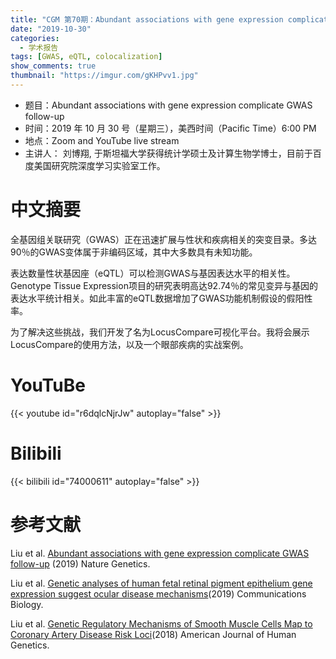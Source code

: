 ```yaml
---
title: "CGM 第70期：Abundant associations with gene expression complicate GWAS follow-up"
date: "2019-10-30"
categories:
  - 学术报告
tags: [GWAS, eQTL, colocalization]
show_comments: true
thumbnail: "https://imgur.com/gKHPvv1.jpg"
---
```



- 题目：Abundant associations with gene expression complicate GWAS follow-up
- 时间：2019 年 10 月 30 号（星期三），美西时间（Pacific Time）6:00 PM
- 地点：Zoom and YouTube live stream
- 主讲人： 刘博翔, 于斯坦福大学获得统计学硕士及计算生物学博士，目前于百度美国研究院深度学习实验室工作。

# 中文摘要

全基因组关联研究（GWAS）正在迅速扩展与性状和疾病相关的突变目录。多达90％的GWAS变体属于非编码区域，其中大多数具有未知功能。

表达数量性状基因座（eQTL）可以检测GWAS与基因表达水平的相关性。Genotype Tissue Expression项目的研究表明高达92.74％的常见变异与基因的表达水平统计相关。如此丰富的eQTL数据增加了GWAS功能机制假设的假阳性率。

为了解决这些挑战，我们开发了名为LocusCompare可视化平台。我将会展示LocusCompare的使用方法，以及一个眼部疾病的实战案例。

# YouTuBe

{{< youtube id="r6dqlcNjrJw" autoplay="false" >}}

# Bilibili

{{< bilibili id="74000611" autoplay="false" >}}


# 参考文献

Liu et al. [Abundant associations with gene expression complicate GWAS follow-up](https://www.nature.com/articles/s41588-019-0404-0) (2019) Nature Genetics. 

Liu et al. [Genetic analyses of human fetal retinal pigment epithelium gene expression suggest ocular disease mechanisms](https://www.nature.com/articles/s42003-019-0430-6)(2019) Communications Biology. 

Liu et al. [Genetic Regulatory Mechanisms of Smooth Muscle Cells Map to Coronary Artery Disease Risk Loci](https://www.cell.com/ajhg/fulltext/S0002-9297(18)30267-2)(2018) American Journal of Human Genetics. 